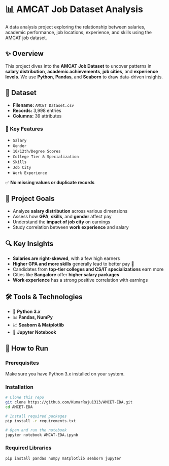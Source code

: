 # 📊 AMCAT Job Dataset Analysis

A data analysis project exploring the relationship between salaries, academic performance, job locations, experience, and skills using the AMCAT job dataset.

## ✨ Overview

This project dives into the **AMCAT Job Dataset** to uncover patterns in **salary distribution**, **academic achievements**, **job cities**, and **experience levels**. We use **Python**, **Pandas**, and **Seaborn** to draw data-driven insights.

## 📂 Dataset

- **Filename:** `AMCET Dataset.csv`
- **Records:** 3,998 entries
- **Columns:** 39 attributes

### 🧾 Key Features

- `Salary` 
- `Gender` 
- `10/12th/Degree Scores` 
- `College Tier & Specialization` 
- `Skills` 
- `Job City` 
- `Work Experience` 

✅ **No missing values or duplicate records**

## 🎯 Project Goals

- Analyze **salary distribution** across various dimensions
- Assess how **GPA**, **skills**, and **gender** affect pay
- Understand the **impact of job city** on earnings
- Study correlation between **work experience** and salary

## 🔍 Key Insights

- **Salaries are right-skewed**, with a few high earners
- **Higher GPA and more skills** generally lead to better pay 💸
- Candidates from **top-tier colleges and CS/IT specializations** earn more
- Cities like **Bangalore** offer **higher salary packages**
- **Work experience** has a strong positive correlation with earnings

## 🛠️ Tools & Technologies

- 🐍 **Python 3.x**
- 📊 **Pandas, NumPy**
- 📈 **Seaborn & Matplotlib**
- 📓 **Jupyter Notebook**

## 📌 How to Run

### Prerequisites

Make sure you have Python 3.x installed on your system.

### Installation

```bash
# Clone this repo
git clone https://github.com/KumarRaju1313/AMCET-EDA.git
cd AMCET-EDA

# Install required packages
pip install -r requirements.txt

# Open and run the notebook
jupyter notebook AMCAT-EDA.ipynb
```

### Required Libraries

```bash
pip install pandas numpy matplotlib seaborn jupyter
```
